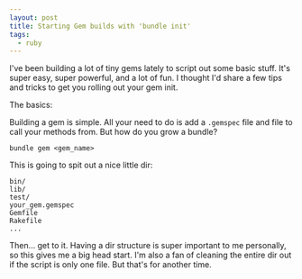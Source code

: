 ```yaml
---
layout: post
title: Starting Gem builds with 'bundle init'
tags:
  - ruby
---
```


I've been building a lot of tiny gems lately to script out some basic stuff. It's super easy, super powerful, and a lot of fun. I thought I'd share a few tips and tricks to get you rolling out your gem init.

The basics:

Building a gem is simple. All your need to do is add a `.gemspec` file and file to call your methods from. But how do you grow a bundle?

```
bundle gem <gem_name>
```

This is going to spit out a nice little dir:

```
bin/
lib/
test/
your_gem.gemspec
Gemfile
Rakefile
...
```


Then... get to it. Having a dir structure is super important to me personally, so this gives me a big head start. I'm also a fan of cleaning the entire dir out if the script is only one file. But that's for another time. 
